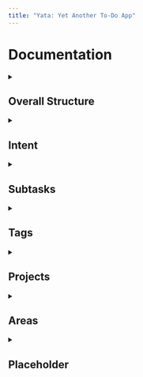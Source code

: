 ```yaml
---
title: "Yata: Yet Another To-Do App"
---
```


# Documentation


<details>
  <summary><h2>Overall Structure</h2></summary>
  <p>
    
    GTD is a popular task management system created by David Allen. The methodology is based on a simple truth: **our brains are for having ideas, not storing them**.
    \
    \
    The more information bouncing around inside your head, the harder it is to decide what needs attention. As a result, **you spend more time thinking about your tasks than actually doing them**. When information piles up in your head, it can lead to stress, anxiety, or a loss in focus.
    \
    \
    The GTD method describes **how to dump all your mental clutter into an external system and then organize it so you can focus on the right things at the right times**.
    \
    \
    When your GTD workflow is set up right, you’ll be able to confidently answer “*what should I be working on?*” at any given moment without worrying that you might forget something important you need to do later.
    \
    \
    Yata makes it easy to incorporate a similar workflow, with the **Inbox**, **Scheduled**, **Anytime** and **Someday** lists.
    \ 
    \
    In Yata, a task is shown in the **Inbox** when it does not have an assigned [intent date](https://beetee17.github.io/yata/intent). It is recommended to regularly review your **Inbox** and aim for it to be empty (as you would for emails)!
  </p>
</details>

<details>
  <summary><h2>Intent</h2></summary>
  <p>
    
    In Yata, there is a clear separation between a task's intent date (i.e. when you want to work on it), and its due date (i.e. deadline).  

    This is because in reality, we tend not to only start working on our tasks at or right before its due date (or at least we try not to). Therefore, having this separation helps you to capture this important distinction, unlike most conventional Todo applications.  

    Moreover, there are two special kinds of intent 'dates' that are separate from real dates. These are the **Anytime** and **Someday** intents. **Anytime** and **Someday** are useful for scheduling tasks in a meaningful way when you do not yet know exactly when you want to do them, instead of arbitrarily assigning a date in order to rid them from the **Inbox**.  

    **Anytime** and **Someday** tasks will appear in the **Anytime** and **Someday** lists respectively. Moreover, as implied above, the **Inbox** will not show tasks that are marked for **Anytime** or **Someday**.  

    **Anytime** tasks can be thought of as **“bonus” tasks for the day**. When today’s tasks have been completed ahead of schedule, look into the **Anytime** list for more items to get done.  

    Another recommended workflow is to review the **Anytime** list at the end of the day and move selected tasks to be tomorrow’s tasks.  

    **Tasks that you want to work on in the future but not right now can be stored in Someday**. For example, books to read, blog post ideas, etc. You can then review these tasks when time and energy permit.  

    Lastly, the **Scheduled** list shows a sorted list of tasks that have a *real* intent date (i.e. not **Anytime** or **Someday**).  

    ### Scheduling Tasks
    Assigning an intent date to a task is extremely intuitive!  

    When creating a task, simply use natural language to specify the intent date. For example, "Do work on sunday" or "Do work next wednesday at 3pm".  

    Natural language can also be used to reschedule a task:  
    - To activate the rescheduler in the Tasks tab, swipe right on a task and tap on the *Calendar* button.  
    - To activate the rescheduler in the Upcoming tab, tap on the task's time, or long press on the task if it does not have a time.  

    ### Notes  
    In the future, Yata aims to add on to this intent feature with the following improvements:  
    - Notifications for intent dates (reminders to start working on a task)  
    - Allow the option to automatically schedule due tasks for Today.  

  </p>
</details>

<details>
  <summary><h2>Subtasks</h2></summary>
  <p>
    
    Most tasks are not well-represented as a single step, with a binary state of completed and incomplete. Oftentimes, we are faced with tasks that are broad or complex, and become demotivated as we do not know where to start.  

    Subtasks allow you to overcome this issue and group closely related tasks together. They allow you to break down a task into smaller components.  

    Moreover, by breaking down a task into smaller steps, you can visualise your completion progress as a continuous value rather than single binary value!  

    Create or edit subtasks of a todo via the detail view that is presented when tapping on the *more* button on any existing todo.  

  </p>
</details>


<details>
  <summary><h2>Tags</h2></summary>
  <p>
    
    Tags function as 'soft' links between tasks. A task can have multiple tags.  

    Tags are useful to group task into broad categories, and as an alternative to Areas when a task fits into more than one category.   

    Update a task's tags by swiping right on a task, and tapping on the *Tag* button. You can also manage your tags from the menu that is presented.  

  </p>
</details>

<details>
  <summary><h2>Projects</h2></summary>
  <p>
    
    Projects are completable collections of tasks.  

    Projects are useful to group related tasks that share the same end goal. Doing so allows you to stay organised and focus on related tasks easily.  

    To create a project, tap on the plus icon in the main menu, located beside the *Projects* section header.  

    You may also group related projects into areas for an extra layer of organisation. To assign a project to an area, swipe left and tap on the *folder* icon.  

  </p>
</details>


<details>
  <summary><h2>Areas</h2></summary>
  <p>
    
    Areas are collections of projects and tasks.  

    Areas are useful to group related projects and tasks into specific categories. Doing so allows you to stay organised and focus on related tasks easily.  

    To create an area, tap on the plus icon in the main menu, located beside the *Area* section header.  

  </p>
</details>

<details>
  <summary><h2>Placeholder</h2></summary>
  <p>
    
    Placeholder

  </p>
</details>

